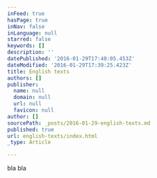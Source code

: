 ```yaml
---
inFeed: true
hasPage: true
inNav: false
inLanguage: null
starred: false
keywords: []
description: ''
datePublished: '2016-01-29T17:40:05.453Z'
dateModified: '2016-01-29T17:39:25.423Z'
title: English texts
authors: []
publisher:
  name: null
  domain: null
  url: null
  favicon: null
author: []
sourcePath: _posts/2016-01-29-english-texts.md
published: true
url: english-texts/index.html
_type: Article

---
```

bla bla